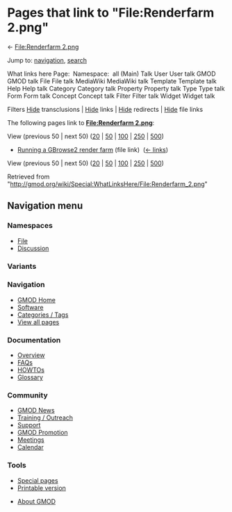 <div id="mw-page-base" class="noprint">

</div>

<div id="mw-head-base" class="noprint">

</div>

<div id="content" class="mw-body" role="main">

<span id="top"></span>

<div id="mw-js-message" style="display:none;">

</div>



# <span dir="auto">Pages that link to "File:Renderfarm 2.png"</span>

<div id="bodyContent">

<div id="contentSub">

← [File:Renderfarm
2.png](/wiki/File:Renderfarm_2.png "File:Renderfarm 2.png")

</div>

<div id="jump-to-nav" class="mw-jump">

Jump to: [navigation](#mw-navigation), [search](#p-search)

</div>

<div id="mw-content-text">

What links here Page:  Namespace:  all (Main) Talk User User talk GMOD
GMOD talk File File talk MediaWiki MediaWiki talk Template Template talk
Help Help talk Category Category talk Property Property talk Type Type
talk Form Form talk Concept Concept talk Filter Filter talk Widget
Widget talk

Filters
[Hide](/mediawiki/index.php?title=Special:WhatLinksHere/File:Renderfarm_2.png&hidetrans=1 "Special:WhatLinksHere/File:Renderfarm 2.png")
transclusions \|
[Hide](/mediawiki/index.php?title=Special:WhatLinksHere/File:Renderfarm_2.png&hidelinks=1 "Special:WhatLinksHere/File:Renderfarm 2.png")
links \|
[Hide](/mediawiki/index.php?title=Special:WhatLinksHere/File:Renderfarm_2.png&hideredirs=1 "Special:WhatLinksHere/File:Renderfarm 2.png")
redirects \|
[Hide](/mediawiki/index.php?title=Special:WhatLinksHere/File:Renderfarm_2.png&hideimages=1 "Special:WhatLinksHere/File:Renderfarm 2.png")
file links

The following pages link to **[File:Renderfarm
2.png](/wiki/File:Renderfarm_2.png "File:Renderfarm 2.png")**:

View (previous 50 \| next 50)
([20](/mediawiki/index.php?title=Special:WhatLinksHere/File:Renderfarm_2.png&limit=20 "Special:WhatLinksHere/File:Renderfarm 2.png")
\|
[50](/mediawiki/index.php?title=Special:WhatLinksHere/File:Renderfarm_2.png&limit=50 "Special:WhatLinksHere/File:Renderfarm 2.png")
\|
[100](/mediawiki/index.php?title=Special:WhatLinksHere/File:Renderfarm_2.png&limit=100 "Special:WhatLinksHere/File:Renderfarm 2.png")
\|
[250](/mediawiki/index.php?title=Special:WhatLinksHere/File:Renderfarm_2.png&limit=250 "Special:WhatLinksHere/File:Renderfarm 2.png")
\|
[500](/mediawiki/index.php?title=Special:WhatLinksHere/File:Renderfarm_2.png&limit=500 "Special:WhatLinksHere/File:Renderfarm 2.png"))

- [Running a GBrowse2 render
  farm](/wiki/Running_a_GBrowse2_render_farm "Running a GBrowse2 render farm")
  (file link) ‎ <span class="mw-whatlinkshere-tools">([←
  links](/mediawiki/index.php?title=Special:WhatLinksHere&target=Running+a+GBrowse2+render+farm "Special:WhatLinksHere"))</span>

View (previous 50 \| next 50)
([20](/mediawiki/index.php?title=Special:WhatLinksHere/File:Renderfarm_2.png&limit=20 "Special:WhatLinksHere/File:Renderfarm 2.png")
\|
[50](/mediawiki/index.php?title=Special:WhatLinksHere/File:Renderfarm_2.png&limit=50 "Special:WhatLinksHere/File:Renderfarm 2.png")
\|
[100](/mediawiki/index.php?title=Special:WhatLinksHere/File:Renderfarm_2.png&limit=100 "Special:WhatLinksHere/File:Renderfarm 2.png")
\|
[250](/mediawiki/index.php?title=Special:WhatLinksHere/File:Renderfarm_2.png&limit=250 "Special:WhatLinksHere/File:Renderfarm 2.png")
\|
[500](/mediawiki/index.php?title=Special:WhatLinksHere/File:Renderfarm_2.png&limit=500 "Special:WhatLinksHere/File:Renderfarm 2.png"))

</div>

<div class="printfooter">

Retrieved from
"<http://gmod.org/wiki/Special:WhatLinksHere/File:Renderfarm_2.png>"

</div>

<div id="catlinks" class="catlinks catlinks-allhidden">

</div>

<div class="visualClear">

</div>

</div>

</div>

<div id="mw-navigation">

## Navigation menu

<div id="mw-head">



<div id="left-navigation">

<div id="p-namespaces" class="vectorTabs" role="navigation"
aria-labelledby="p-namespaces-label">

### Namespaces

- <span id="ca-nstab-image"><a href="/wiki/File:Renderfarm_2.png" accesskey="c"
  title="View the file page [c]">File</a></span>
- <span id="ca-talk"><a
  href="/mediawiki/index.php?title=File_talk:Renderfarm_2.png&amp;action=edit&amp;redlink=1"
  accesskey="t"
  title="Discussion about the content page [t]">Discussion</a></span>

</div>

<div id="p-variants" class="vectorMenu emptyPortlet" role="navigation"
aria-labelledby="p-variants-label">

### 

### Variants[](#)

<div class="menu">

</div>

</div>

</div>





</div>

</div>

</div>

<div id="mw-panel">

<div id="p-logo" role="banner">

<a href="/wiki/Main_Page"
style="background-image: url(http://gmod.org/images/GMOD-cogs.png);"
title="Visit the main page"></a>

</div>

<div id="p-Navigation" class="portal" role="navigation"
aria-labelledby="p-Navigation-label">

### Navigation

<div class="body">

- <span id="n-GMOD-Home">[GMOD Home](/wiki/Main_Page)</span>
- <span id="n-Software">[Software](/wiki/GMOD_Components)</span>
- <span id="n-Categories-.2F-Tags">[Categories /
  Tags](/wiki/Categories)</span>
- <span id="n-View-all-pages">[View all
  pages](/wiki/Special:AllPages)</span>

</div>

</div>

<div id="p-Documentation" class="portal" role="navigation"
aria-labelledby="p-Documentation-label">

### Documentation

<div class="body">

- <span id="n-Overview">[Overview](/wiki/Overview)</span>
- <span id="n-FAQs">[FAQs](/wiki/Category:FAQ)</span>
- <span id="n-HOWTOs">[HOWTOs](/wiki/Category:HOWTO)</span>
- <span id="n-Glossary">[Glossary](/wiki/Glossary)</span>

</div>

</div>

<div id="p-Community" class="portal" role="navigation"
aria-labelledby="p-Community-label">

### Community

<div class="body">

- <span id="n-GMOD-News">[GMOD News](/wiki/GMOD_News)</span>
- <span id="n-Training-.2F-Outreach">[Training /
  Outreach](/wiki/Training_and_Outreach)</span>
- <span id="n-Support">[Support](/wiki/Support)</span>
- <span id="n-GMOD-Promotion">[GMOD
  Promotion](/wiki/GMOD_Promotion)</span>
- <span id="n-Meetings">[Meetings](/wiki/Meetings)</span>
- <span id="n-Calendar">[Calendar](/wiki/Calendar)</span>

</div>

</div>

<div id="p-tb" class="portal" role="navigation"
aria-labelledby="p-tb-label">

### Tools

<div class="body">

- <span id="t-specialpages"><a href="/wiki/Special:SpecialPages" accesskey="q"
  title="A list of all special pages [q]">Special pages</a></span>
- <span id="t-print"><a
  href="/mediawiki/index.php?title=Special:WhatLinksHere/File:Renderfarm_2.png&amp;printable=yes"
  rel="alternate" accesskey="p"
  title="Printable version of this page [p]">Printable version</a></span>

</div>

</div>

</div>

</div>

<div id="footer" role="contentinfo">

- <span id="footer-places-about">[About
  GMOD](/wiki/GMOD:About "GMOD:About")</span>

<!-- -->






</div>
